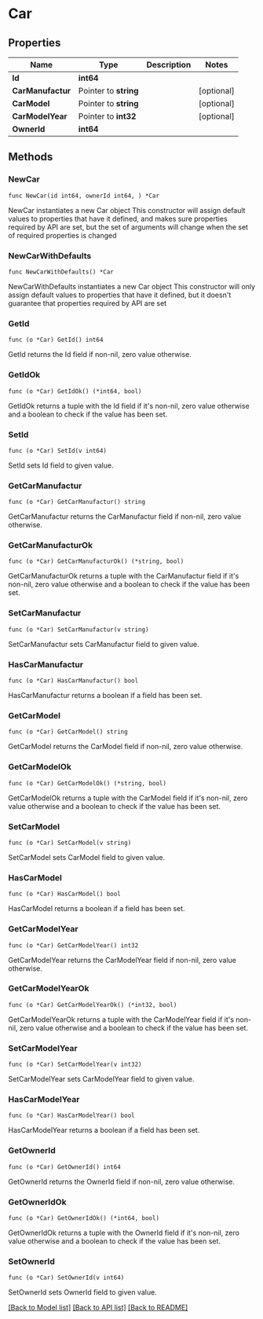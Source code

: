 # Car

## Properties

Name | Type | Description | Notes
------------ | ------------- | ------------- | -------------
**Id** | **int64** |  | 
**CarManufactur** | Pointer to **string** |  | [optional] 
**CarModel** | Pointer to **string** |  | [optional] 
**CarModelYear** | Pointer to **int32** |  | [optional] 
**OwnerId** | **int64** |  | 

## Methods

### NewCar

`func NewCar(id int64, ownerId int64, ) *Car`

NewCar instantiates a new Car object
This constructor will assign default values to properties that have it defined,
and makes sure properties required by API are set, but the set of arguments
will change when the set of required properties is changed

### NewCarWithDefaults

`func NewCarWithDefaults() *Car`

NewCarWithDefaults instantiates a new Car object
This constructor will only assign default values to properties that have it defined,
but it doesn't guarantee that properties required by API are set

### GetId

`func (o *Car) GetId() int64`

GetId returns the Id field if non-nil, zero value otherwise.

### GetIdOk

`func (o *Car) GetIdOk() (*int64, bool)`

GetIdOk returns a tuple with the Id field if it's non-nil, zero value otherwise
and a boolean to check if the value has been set.

### SetId

`func (o *Car) SetId(v int64)`

SetId sets Id field to given value.


### GetCarManufactur

`func (o *Car) GetCarManufactur() string`

GetCarManufactur returns the CarManufactur field if non-nil, zero value otherwise.

### GetCarManufacturOk

`func (o *Car) GetCarManufacturOk() (*string, bool)`

GetCarManufacturOk returns a tuple with the CarManufactur field if it's non-nil, zero value otherwise
and a boolean to check if the value has been set.

### SetCarManufactur

`func (o *Car) SetCarManufactur(v string)`

SetCarManufactur sets CarManufactur field to given value.

### HasCarManufactur

`func (o *Car) HasCarManufactur() bool`

HasCarManufactur returns a boolean if a field has been set.

### GetCarModel

`func (o *Car) GetCarModel() string`

GetCarModel returns the CarModel field if non-nil, zero value otherwise.

### GetCarModelOk

`func (o *Car) GetCarModelOk() (*string, bool)`

GetCarModelOk returns a tuple with the CarModel field if it's non-nil, zero value otherwise
and a boolean to check if the value has been set.

### SetCarModel

`func (o *Car) SetCarModel(v string)`

SetCarModel sets CarModel field to given value.

### HasCarModel

`func (o *Car) HasCarModel() bool`

HasCarModel returns a boolean if a field has been set.

### GetCarModelYear

`func (o *Car) GetCarModelYear() int32`

GetCarModelYear returns the CarModelYear field if non-nil, zero value otherwise.

### GetCarModelYearOk

`func (o *Car) GetCarModelYearOk() (*int32, bool)`

GetCarModelYearOk returns a tuple with the CarModelYear field if it's non-nil, zero value otherwise
and a boolean to check if the value has been set.

### SetCarModelYear

`func (o *Car) SetCarModelYear(v int32)`

SetCarModelYear sets CarModelYear field to given value.

### HasCarModelYear

`func (o *Car) HasCarModelYear() bool`

HasCarModelYear returns a boolean if a field has been set.

### GetOwnerId

`func (o *Car) GetOwnerId() int64`

GetOwnerId returns the OwnerId field if non-nil, zero value otherwise.

### GetOwnerIdOk

`func (o *Car) GetOwnerIdOk() (*int64, bool)`

GetOwnerIdOk returns a tuple with the OwnerId field if it's non-nil, zero value otherwise
and a boolean to check if the value has been set.

### SetOwnerId

`func (o *Car) SetOwnerId(v int64)`

SetOwnerId sets OwnerId field to given value.



[[Back to Model list]](../README.md#documentation-for-models) [[Back to API list]](../README.md#documentation-for-api-endpoints) [[Back to README]](../README.md)


